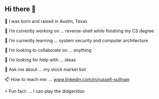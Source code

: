 ## Hi there 👋

👶 I was born and raised in Austin, Texas

🔭 I’m currently working on ... reverse-shell while finishing my CS degree

🌱 I’m currently learning ... system security and computer architecture

👯 I’m looking to collaborate on ... anything

🤔 I’m looking for help with ... ideas

💬 Ask me about ... my stock market bot

📫 How to reach me: ... www.linkedin.com/in/russell-sullivan

⚡ Fun fact: ... I can play the didgeridoo
